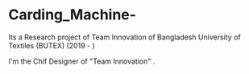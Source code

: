 # Carding_Machine-
Its a Research project of Team Innovation of Bangladesh University of Textiles (BUTEX) (2019 - )

I'm the Chif Designer of "Team Innovation" . 
